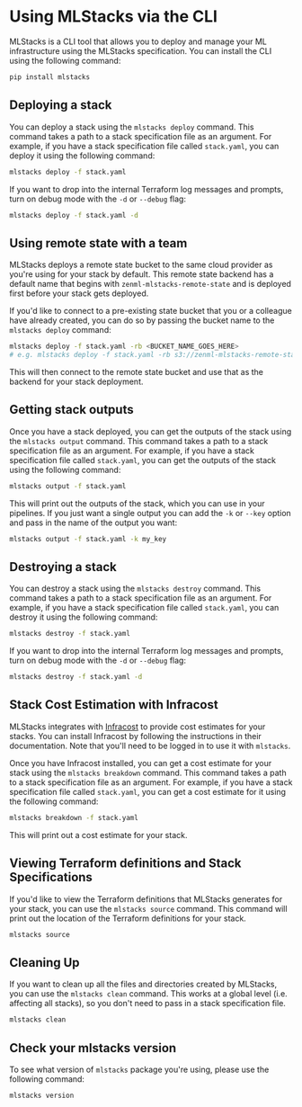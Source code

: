 # Using MLStacks via the CLI

MLStacks is a CLI tool that allows you to deploy and manage your ML
infrastructure using the MLStacks specification. You can install the CLI using
the following command:

```bash
pip install mlstacks
```

## Deploying a stack

You can deploy a stack using the `mlstacks deploy` command. This command takes a
path to a stack specification file as an argument. For example, if you have a
stack specification file called `stack.yaml`, you can deploy it using the
following command:

```bash
mlstacks deploy -f stack.yaml
```

If you want to drop into the internal Terraform log messages and prompts, turn
on debug mode with the `-d` or `--debug` flag:

```bash
mlstacks deploy -f stack.yaml -d
```

## Using remote state with a team

MLStacks deploys a remote state bucket to the same cloud provider as you're
using for your stack by default. This remote state backend has a default name
that begins with `zenml-mlstacks-remote-state` and is deployed first before your
stack gets deployed.

If you'd like to connect to a pre-existing state bucket that you or a colleague
have already created, you can do so by passing the bucket name to the
`mlstacks deploy` command:

```bash
mlstacks deploy -f stack.yaml -rb <BUCKET_NAME_GOES_HERE>
# e.g. mlstacks deploy -f stack.yaml -rb s3://zenml-mlstacks-remote-state-3d3r6
```

This will then connect to the remote state bucket and use that as the backend
for your stack deployment.

## Getting stack outputs

Once you have a stack deployed, you can get the outputs of the stack using the
`mlstacks output` command. This command takes a path to a stack specification
file as an argument. For example, if you have a stack specification file called
`stack.yaml`, you can get the outputs of the stack using the following command:

```bash
mlstacks output -f stack.yaml
```

This will print out the outputs of the stack, which you can use in your
pipelines. If you just want a single output you can add the `-k` or `--key`
option and pass in the name of the output you want:

```bash
mlstacks output -f stack.yaml -k my_key
```

## Destroying a stack

You can destroy a stack using the `mlstacks destroy` command. This command takes
a path to a stack specification file as an argument. For example, if you have a
stack specification file called `stack.yaml`, you can destroy it using the
following command:

```bash
mlstacks destroy -f stack.yaml
```

If you want to drop into the internal Terraform log messages and prompts, turn
on debug mode with the `-d` or `--debug` flag:

```bash
mlstacks destroy -f stack.yaml -d
```

## Stack Cost Estimation with Infracost

MLStacks integrates with [Infracost](https://www.infracost.io/) to provide cost
estimates for your stacks. You can install Infracost by following the
instructions in their documentation. Note that you'll need to be logged in to
use it with `mlstacks`.

Once you have Infracost installed, you can get a cost estimate for your stack
using the `mlstacks breakdown` command. This command takes a path to a stack
specification file as an argument. For example, if you have a stack
specification file called `stack.yaml`, you can get a cost estimate for it using
the following command:

```bash
mlstacks breakdown -f stack.yaml
```

This will print out a cost estimate for your stack.

## Viewing Terraform definitions and Stack Specifications

If you'd like to view the Terraform definitions that MLStacks generates for your
stack, you can use the `mlstacks source` command. This command will print out
the location of the Terraform definitions for your stack.

```bash
mlstacks source
```

## Cleaning Up

If you want to clean up all the files and directories created by MLStacks, you
can use the `mlstacks clean` command. This works at a global level (i.e.
affecting all stacks), so you don't need to pass in a stack specification file.

```bash
mlstacks clean
```

## Check your mlstacks version

To see what version of `mlstacks` package you're using, please use the following
command:

```bash
mlstacks version
```
